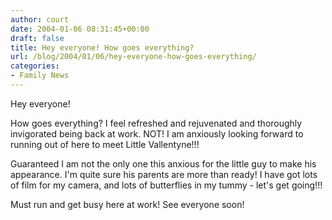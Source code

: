 ```yaml
---
author: court
date: 2004-01-06 08:31:45+00:00
draft: false
title: Hey everyone! How goes everything?
url: /blog/2004/01/06/hey-everyone-how-goes-everything/
categories:
- Family News
---
```


Hey everyone!

How goes everything?  I feel refreshed and rejuvenated and thoroughly invigorated being back at work.  NOT!  I am anxiously looking forward to running out of here to meet Little Vallentyne!!!

Guaranteed I am not the only one this anxious for the little guy to make his appearance.  I'm quite sure his parents are more than ready!  I have got lots of film for my camera, and lots of butterflies in my tummy - let's get going!!!

Must run and get busy here at work!  See everyone soon!
